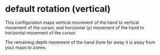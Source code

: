 # default rotation (vertical)

This configuration maps vertical movement of the hand to vertical movement of the cursor, and horizontal (y) movement of the hand to horizontal movement of the cursor.

The remaining depth movement of the hand (how far away it is away from you) maps to zones.

